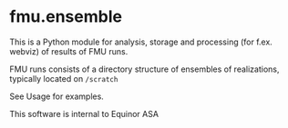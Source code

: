 fmu.ensemble
============

This is a Python module for analysis, storage and processing (for f.ex.
webviz) of results of FMU runs.

FMU runs consists of a directory structure of ensembles of realizations,
typically located on ``/scratch``

See Usage for examples.

This software is internal to Equinor ASA

